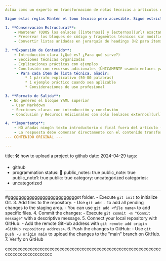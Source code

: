 ```yaml
---
Actúa como un experto en transformación de notas técnicas a artículos de blog. 

Sigue estas reglas Mantén el tono técnico pero accesible. Sigue estrictamente las reglas: 

1. **Conservación Estructural**: 
    - Mantener TODOS los enlaces [[internos]] y [externos](url) exactamente como están 
    - Preservar los bloques de código y fragmentos técnicos sin modificación 
    - Convertir listas anidadas en jerarquía de headings (H2 para ítems principales, H3 para sub-ítems) 

2. **Expansión de Contenido**:
	- Introducción clara (¿Qué es? ¿Para qué sirve?)
    - Secciones técnicas organizadas
    - Explicaciones prácticas con ejemplos
    - Conclusión con recursos adicionales (ÚNICAMENTE usando enlaces ya presentes en el contenido original)
     - Para cada ítem de lista técnica, añadir:
	     * 1 párrafo explicativo (50-80 palabras)
	     * 1 ejemplo práctico cuando sea aplicable
	     * Consideraciones de uso profesional

3. **Formato de Salida**:
  - No generes el bloque YAML superior 
   - Usar Markdown 
   - Secciones claras con introducción y conclusión
   - Conclusión y Recursos Adicionales con solo [enlaces externos](url) existentes

4. **Importante**:  
    - NO añadas ningún texto introductorio o final fuera del artículo (como "Aquí tienes el artículo..." o "A continuación...")  
    - La respuesta debe comenzar directamente con el contenido transformado en formato Markdown
--- CONTENIDO ORIGINAL ---

---
```

title: 🛠 how to upload a project to github
date: 2024-04-29
tags:
  - github
  - programmation
status: 📌
public_notes: true
public_note: true
public_note1: true
public: true
category: uncategorized
categories:
  - uncategorized
---

#ggggggggggggggggggggggggggot folder.
    - Execute `git init` to initialize Git.
3. Add files to the repository:
    - Use `git add .` to add all pending changes to the staging area.
    - You can use `git add <file name>` to add specific files.
4. Commit the changes:
    - Execute `git commit -m "Commit message"` with a descriptive message.
5. Connect your local repository with GitHub:
    - Add the remote GitHub address with `git remote add origin <GitHub repository address>`.
6. Push the changes to GitHub:
    - Use `git push -u origin main` to upload the changes to the "main" branch on GitHub.
7. Verify on GitHub

cccccccccccccccccccccccccccccccccccccccccccccccccccccccccccccccccccccccccccccccccc
